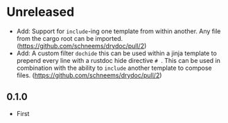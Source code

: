 # Unreleased

- Add: Support for `include`-ing one template from within another. Any file from the cargo root can be imported. (https://github.com/schneems/drydoc/pull/2)
- Add: A custom filter `dochide` this can be used within a jinja template to prepend every line with a rustdoc hide directive `# `. This can be used in combination with the ability to `include` another template to compose files. (https://github.com/schneems/drydoc/pull/2)

## 0.1.0

- First
